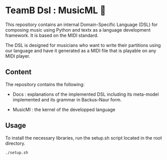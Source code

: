 # TeamB Dsl : MusicML 🎵 

This repository contains an internal Domain-Specific Language (DSL) for composing music using Python and textx as a language development framework. It is based on the MIDI standard.

The DSL is designed for musicians who want to write their partitions using our language and have it generated as a MIDI file that is playable on any MIDI player.


## Content

The repository contains the following:

- Docs : explanations of the implemented DSL including its meta-model implemented and its grammar in Backus–Naur form. 

- MusicMl : the kernel of the developped language

## Usage 

To install the necessary libraries, run the setup.sh script located in the root directory.
```
./setup.sh
```







